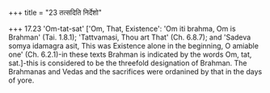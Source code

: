 +++
title = "23 तत्सदिति निर्देशो"

+++
17.23 'Om-tat-sat' \['Om, That, Existence': 'Om iti brahma, Om is
Brahman' (Tai. 1.8.1); 'Tattvamasi, Thou art That' (Ch. 6.8.7); and
'Sadeva somya idamagra asit, This was Existence alone in the beginning,
O amiable one' (Ch. 6.2.1)-in these texts Brahman is indicated by the
words Om, tat, sat.\]-this is considered to be the threefold designation
of Brahman. The Brahmanas and Vedas and the sacrifices were ordanined by
that in the days of yore.
